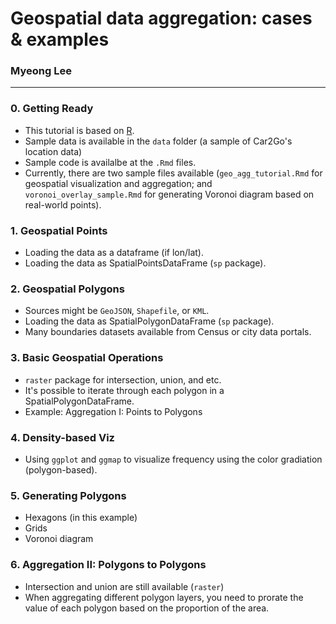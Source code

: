 Geospatial data aggregation: cases &amp; examples
=======
### Myeong Lee
----


### 0. Getting Ready
* This tutorial is based on [R](https://www.r-project.org/).
* Sample data is available in the `data` folder (a sample of Car2Go's location data)
* Sample code is availalbe at the `.Rmd` files.
* Currently, there are two sample files available (`geo_agg_tutorial.Rmd` for geospatial visualization and aggregation; and `voronoi_overlay_sample.Rmd` for generating Voronoi diagram based on real-world points).
	 
### 1. Geospatial Points 
* Loading the data as a dataframe (if lon/lat).
* Loading the data as SpatialPointsDataFrame (`sp` package).

### 2. Geospatial Polygons
* Sources might be `GeoJSON`, `Shapefile`, or `KML`. 
* Loading the data as SpatialPolygonDataFrame (`sp` package). 
* Many boundaries datasets available from Census or city data portals.

### 3. Basic Geospatial Operations
* `raster` package for intersection, union, and etc. 
* It's possible to iterate through each polygon in a SpatialPolygonDataFrame. 
* Example: Aggregation I: Points to Polygons

### 4. Density-based Viz
* Using `ggplot` and `ggmap` to visualize frequency using the color gradiation (polygon-based).

### 5. Generating Polygons
* Hexagons (in this example)
* Grids
* Voronoi diagram

### 6. Aggregation II: Polygons to Polygons
* Intersection and union are still available (`raster`)
* When aggregating different polygon layers, you need to prorate the value of each polygon based on the proportion of the area.
